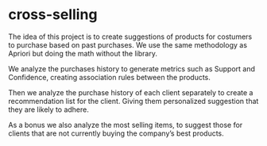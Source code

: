 # cross-selling

The idea of this project is to create suggestions of products for costumers to purchase based on past purchases. We use the same methodology as Apriori but doing the math without the library.

We analyze the purchases history to generate metrics such as Support and Confidence, creating association rules between the products.

Then we analyze the purchase history of each client separately to create a recommendation list for the client. Giving them personalized suggestion that they are likely to adhere.


As a bonus we also analyze the most selling items, to suggest those for clients that are not currently buying the company’s best products.
